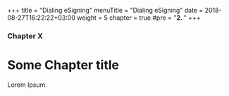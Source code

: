 +++
title = "Dialing eSigning"
menuTitle = "Dialing eSigning"
date = 2018-08-27T16:22:22+03:00
weight = 5
chapter = true
#pre = "<b>2. </b>"
+++

### Chapter X

# Some Chapter title

Lorem Ipsum.
